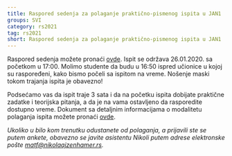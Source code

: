```yaml
---
title: Raspored sedenja za polaganje praktično-pismenog ispita u JAN1
groups: SVI
category: rs2021
tag: rs2021
short: Raspored sedenja za polaganje praktično-pismenog ispita u JAN1
---
```


Raspored sedenja možete pronaći [ovde](/zvanicna-stranica/files/2020.2021/raspored-sedenja/jan1.pdf). Ispit se održava 26.01.2020. sa početkom u 17:00. Molimo studente da budu u 16:50 ispred učionice u kojoj su raspoređeni, kako bismo počeli sa ispitom na vreme. Nošenje maski tokom trajanja ispita je obavezno!

Podsećamo vas da ispit traje 3 sata i da na početku ispita dobijate praktične zadatke i teorijska pitanja, a da je na vama ostavljeno da rasporedite dostupno vreme. Dokument sa detaljnim informacijama o modalitetu polaganja ispita možete pronaći [ovde](/zvanicna-stranica/files/2020.2021/Ispit.2020.2021.pdf).

_Ukoliko u bilo kom trenutku odustanete od polaganja, a prijavili ste se putem ankete, obavezno se javite asistentu Nikoli putem adrese elektronske pošte matf@nikolaajzenhamer.rs._
